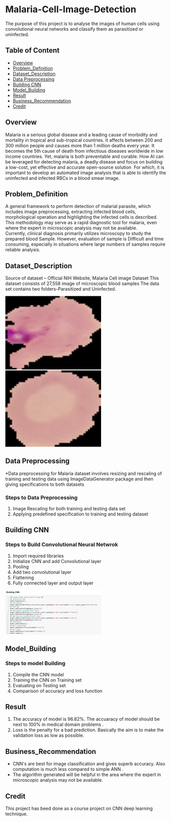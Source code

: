 # Malaria-Cell-Image-Detection
The purpose of this project is to analyse the images of human cells using convolutional neural networks and classify them as parasitized or uninfected.


## Table of Content
  * [Overview](#Overview)
  * [Problem_Definition](#Problem_Definition)
  * [Dataset_Description](#Dataset_Description)
  * [Data Preprocessing](#Data_Preprocessing)
  * [Building CNN](#Building_CNN)
  * [Model_Building](#Model_Building)
  * [Result](#Result)
  * [Business_Recommendation](#Business_Recommendation)
  * [Credit](#Credit)
  
## Overview
Malaria is a serious global disease and a leading cause of morbidity and mortality in tropical and sub-tropical countries. It affects between 200 and 300 million people and causes more than 1 million deaths every year. It becomes the 5th cause of death from infectious diseases worldwide in low  income countries. Yet, malaria is both preventable and curable. How AI can be leveraged for detecting malaria, a deadly disease and focus on building a low-cost, yet effective and accurate open-source solution  For which, it is important to develop an automated image analysis that is able to identify the uninfected and infected RBCs in a blood smear image. 
 
 ## Problem_Definition
A general framework to perform detection of malarial parasite, which includes image preprocessing, extracting infected blood cells, morphological operation and highlighting the infected cells is described. This methodology may serve as a rapid diagnostic tool for malaria, even where the expert in microscopic analysis may not be available.  
Currently, clinical diagnosis primarily utilizes microscopy to study the prepared blood Sample. However, evaluation of sample is Difficult and time consuming, especially in situations where large numbers of samples require reliable analysis.

 
 ## Dataset_Description
Source of dataset – Official NIH Website, Malaria Cell image Dataset 
This dataset consists of 27,558 image of microscopic blood samples
The data set contains two folders-Parasitized and Uninfected.

<img src="/Malaria_Uninfected.PNG" width="300">
<img src="/Malaria_Infected.PNG" width="300">


## Data Preprocessing
*Data preprocessing for Malaria dataset involves resizing and rescaling of training and testing data using ImageDataGenerator package and then giving specifications to both datasets
### Steps to Data Preprocessing
1. Image Rescaling for both training and testing data set
2. Applying predefined specification to training and testing dataset


## Building CNN
### Steps to Build Convolutional Neural Netwrok
1. Import required libraries
2. Initialize CNN and add Convolutional layer
3. Pooling
4. Add two convolutional layer
5. Flattening
6. Fully connected layer and output layer

<img src="/Builiding%20CNN.PNG" width="300">


## Model_Building
### Steps to model Building
1. Compile the CNN model
2. Training the CNN on Training set
3.  Evaluating on Testing set
4.  Comparison of accuracy and loss function


    
## Result
1. The accuracy of model  is 96.82%. The accuaracy of model should be next to 100% in medical domain problems .
2. Loss is the penalty for a bad prediction. Basically the aim is to make the validation loss as low as possible.

## Business_Recommendation
* CNN's are best for image classification and gives superb accuracy. Also computation is much less compared to simple ANN .
* The algorithm generated will be helpful in the area where the expert in microscopic analysis may not be available.

## Credit
This project has beed done as a course project on CNN deep learning technique.

